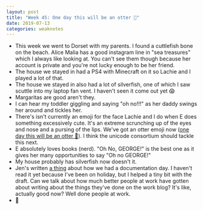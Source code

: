 ```yaml
---
layout: post
title: "Week 45: One day this will be an otter 🦦"
date: 2019-07-13
categories: weaknotes
---
```


* This week we went to Dorset with my parents. I found a cuttlefish bone on the beach. Alice Malia has a good instagram line in "sea treasures" which I always like looking at. You can't see them though because her account is private and you're not lucky enough to be her friend.
* The house we stayed in had a PS4 with Minecraft on it so Lachie and I played a lot of that.
* The house we stayed in also had a lot of silverfish, one of which I saw scuttle into my laptop fan vent. I haven't seen it come out yet 😱
* Margaritas are good aren't they.
* I can hear my toddler giggling and saying "oh no!!!" as her daddy swings her around and tickles her.
* There's isn't currently an emoji for the face Lachie and I do when E does something excessively cute. It's an extreme scrunching up of the eyes and nose and a pursing of the lips. We've got an otter emoji now ([one day this will be an otter 🦦](https://twitter.com/snootgirl/status/1093215152579710976)). I think the unicode consortium should tackle this next.
* E absolutely loves books (nerd). "Oh No, GEORGE!" is the best one as it gives her many opportunities to say "Oh no GEORGE!"
* My house probably has silverfish now doesn't it.
* Jen's written [a thing](https://medium.com/ft-product-technology/documentation-day-how-the-ft-com-team-improved-our-documentation-to-95-usefulness-in-7-hours-b73d1a7e6f30) about how we had a documentation day. I haven't read it yet because I've been on holiday, but I helped a tiny bit with the draft. Can we talk about how much better people at work have gotten about writing about the things they've done on the work blog? It's like, actually good now? Well done people at work.
* 🍐

